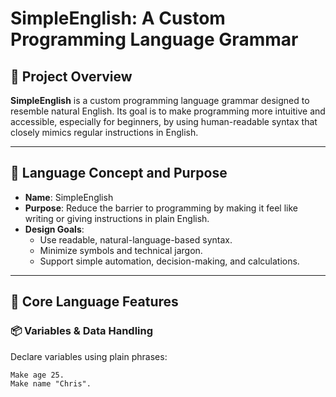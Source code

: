 # SimpleEnglish: A Custom Programming Language Grammar

## 📘 Project Overview

**SimpleEnglish** is a custom programming language grammar designed to resemble natural English. Its goal is to make programming more intuitive and accessible, especially for beginners, by using human-readable syntax that closely mimics regular instructions in English.

---

## 🧠 Language Concept and Purpose

- **Name**: SimpleEnglish
- **Purpose**: Reduce the barrier to programming by making it feel like writing or giving instructions in plain English.
- **Design Goals**:
  - Use readable, natural-language-based syntax.
  - Minimize symbols and technical jargon.
  - Support simple automation, decision-making, and calculations.

---

## 🧩 Core Language Features

### 📦 Variables & Data Handling

Declare variables using plain phrases:

```plaintext
Make age 25.
Make name "Chris".
